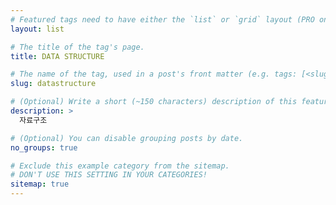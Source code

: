 ```yaml
---
# Featured tags need to have either the `list` or `grid` layout (PRO only).
layout: list

# The title of the tag's page.
title: DATA STRUCTURE

# The name of the tag, used in a post's front matter (e.g. tags: [<slug>]).
slug: datastructure

# (Optional) Write a short (~150 characters) description of this featured tag.
description: >
  자료구조

# (Optional) You can disable grouping posts by date.
no_groups: true

# Exclude this example category from the sitemap.
# DON'T USE THIS SETTING IN YOUR CATEGORIES!
sitemap: true
---
```

